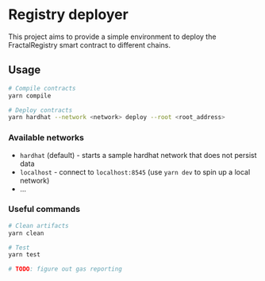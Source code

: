 # Registry deployer

This project aims to provide a simple environment to deploy the FractalRegistry smart contract to different chains.

## Usage

```bash
# Compile contracts
yarn compile

# Deploy contracts
yarn hardhat --network <network> deploy --root <root_address>
```

### Available networks

* `hardhat` (default) - starts a sample hardhat network that does not persist data
* `localhost` - connect to `localhost:8545` (use `yarn dev` to spin up a local network)
* ...

### Useful commands

```bash
# Clean artifacts
yarn clean 

# Test 
yarn test

# TODO: figure out gas reporting
```
